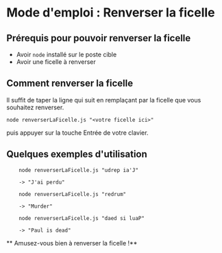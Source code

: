 # Mode d'emploi : Renverser la ficelle

## Prérequis pour pouvoir renverser la ficelle

- Avoir `node` installé sur le poste cible
- Avoir une ficelle à renverser

## Comment renverser la ficelle

Il suffit de taper la ligne qui suit en remplaçant _<votre ficelle ici>_ par la ficelle que vous souhaitez renverser.

`node renverserLaFicelle.js "<votre ficelle ici>"`

puis appuyer sur la touche Entrée de votre clavier.

## Quelques exemples d'utilisation

```
    node renverserLaFicelle.js "udrep ia'J"

    -> "J'ai perdu"
```

```
    node renverserLaFicelle.js "redrum"

    -> "Murder"
```

```
    node renverserLaFicelle.js "daed si luaP"

    -> "Paul is dead"
```

** Amusez-vous bien à renverser la ficelle !**
